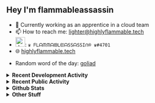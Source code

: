 ## Hey I'm flammableassassin

- 🔭 Currently working as an apprentice in a cloud team  
- 📫 How to reach me: [lighter@highlyflammable.tech](mailto:lighter@highlyflammable.tech?subject=Hello)
- <img src="https://discord.com/assets/2c21aeda16de354ba5334551a883b481.png" alt="drawing" width="25"/>: `♛ ᖴᒪᗩᙏᙏᗩᙖᒪᙓᗩSSᗩSSIᑎ® ♛#4701`
- 🌐 [highlyflammable.tech](https://highlyflammable.tech)

<!--START_SECTION:randomWord-->
- Random word of the day: [goliad](https://www.wordnik.com/words/goliad)
<!--END_SECTION:randomWord-->

<details>
  <summary><b>Recent Development Activity</b></summary>
  
  <!--START_SECTION:waka-->

```txt
Bicep        10 hrs 34 mins  ████████░░░░░░░░░░░░░░░░░   31.61 %
Other        7 hrs 17 mins   █████▒░░░░░░░░░░░░░░░░░░░   21.78 %
YAML         5 hrs 51 mins   ████▒░░░░░░░░░░░░░░░░░░░░   17.49 %
JavaScript   5 hrs 14 mins   ████░░░░░░░░░░░░░░░░░░░░░   15.65 %
JSON         3 hrs 4 mins    ██▒░░░░░░░░░░░░░░░░░░░░░░   09.20 %
```

<!--END_SECTION:waka-->

</details>

<details>
  <summary><b>Recent Public Activity</b></summary>
    <br>

  <!--START_SECTION:activity-->
1. 🎉 Merged PR [#17](https://github.com/flamableassassin/drawshield-api/pull/17) in [flamableassassin/drawshield-api](https://github.com/flamableassassin/drawshield-api)
2. 🎉 Merged PR [#15](https://github.com/flamableassassin/drawshield-api/pull/15) in [flamableassassin/drawshield-api](https://github.com/flamableassassin/drawshield-api)
3. 🎉 Merged PR [#16](https://github.com/flamableassassin/drawshield-api/pull/16) in [flamableassassin/drawshield-api](https://github.com/flamableassassin/drawshield-api)
4. 🎉 Merged PR [#13](https://github.com/flamableassassin/drawshield-api/pull/13) in [flamableassassin/drawshield-api](https://github.com/flamableassassin/drawshield-api)
5. 🎉 Merged PR [#14](https://github.com/flamableassassin/drawshield-api/pull/14) in [flamableassassin/drawshield-api](https://github.com/flamableassassin/drawshield-api)
  <!--END_SECTION:activity-->

</details>

<details>
  <summary><b>Github Stats</b></summary>
    <br>
    <p align="center">
      <img width="48%" src="https://github-readme-stats.vercel.app/api?username=flamableassassin&count_private=true&show_icons=true&theme=radical"/>
      <img width="48%" src="https://github-readme-streak-stats.herokuapp.com?user=flamableassassin&theme=neon-dark"/>
    </p>
  
</details>

<details>
  <summary><b>Other Stuff</b></summary>
  <br>
<a href="https://www.abuseipdb.com/user/67633" title="AbuseIPDB is an IP address blacklist for webmasters and sysadmins to report IP addresses engaging in abusive behavior on their networks">
	<img src="https://www.abuseipdb.com/contributor/67633.svg" alt="AbuseIPDB Contributor Badge" style="width: 264px;background: #fff linear-gradient(rgba(255,255,255,0), rgba(255,255,255,.3) 50%, rgba(0,0,0,.2) 51%, rgba(0,0,0,0));padding: 5px;">
</a>
  
</details>
